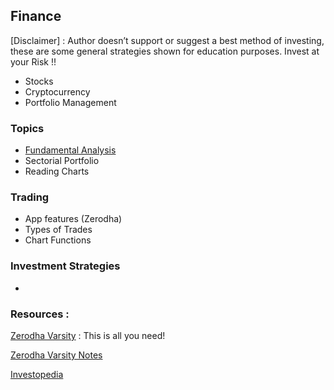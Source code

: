 ## Finance

[Disclaimer] : Author doesn’t support or suggest a best method of investing, these are some general strategies shown for education purposes. Invest at your Risk !!

- Stocks
- Cryptocurrency
- Portfolio Management

### Topics

- [Fundamental Analysis](./topics/fundamental_analysis.md)
- Sectorial Portfolio
- Reading Charts

### Trading

- App features (Zerodha)
- Types of Trades
- Chart Functions

### Investment Strategies

- 

### Resources :

[Zerodha Varsity](https://zerodha.com/varsity/modules/) : This is all you need!

[Zerodha Varsity Notes](varsity/index.md)

[Investopedia](https://www.investopedia.com/)
